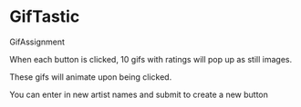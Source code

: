 # GifTastic
GifAssignment

When each button is clicked, 10 gifs with ratings will pop up as still images. 

These gifs will animate upon being clicked. 

You can enter in new artist names and submit to create a new button
